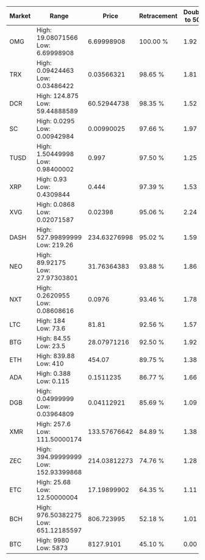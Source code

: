 | Market | Range | Price| Retracement | Doubles to 50% |
| --- | --- | --- | --- | --- |
| OMG | High: 19.08071566<br />Low: 6.69998908 | 6.69998908 | 100.00 % | 1.92 |
| TRX | High: 0.09424463<br />Low: 0.03486422 | 0.03566321 | 98.65 % | 1.81 |
| DCR | High: 124.875<br />Low: 59.44888589 | 60.52944738 | 98.35 % | 1.52 |
| SC | High: 0.0295<br />Low: 0.00942984 | 0.00990025 | 97.66 % | 1.97 |
| TUSD | High: 1.50449998<br />Low: 0.98400002 | 0.997 | 97.50 % | 1.25 |
| XRP | High: 0.93<br />Low: 0.4309844 | 0.444 | 97.39 % | 1.53 |
| XVG | High: 0.0868<br />Low: 0.02071587 | 0.02398 | 95.06 % | 2.24 |
| DASH | High: 527.99899999<br />Low: 219.26 | 234.63276998 | 95.02 % | 1.59 |
| NEO | High: 89.92175<br />Low: 27.97303801 | 31.76364383 | 93.88 % | 1.86 |
| NXT | High: 0.2620955<br />Low: 0.08608616 | 0.0976 | 93.46 % | 1.78 |
| LTC | High: 184<br />Low: 73.6 | 81.81 | 92.56 % | 1.57 |
| BTG | High: 84.55<br />Low: 23.5 | 28.07971216 | 92.50 % | 1.92 |
| ETH | High: 839.88<br />Low: 410 | 454.07 | 89.75 % | 1.38 |
| ADA | High: 0.388<br />Low: 0.115 | 0.1511235 | 86.77 % | 1.66 |
| DGB | High: 0.04999999<br />Low: 0.03964809 | 0.04112921 | 85.69 % | 1.09 |
| XMR | High: 257.6<br />Low: 111.50000174 | 133.57676642 | 84.89 % | 1.38 |
| ZEC | High: 394.99999999<br />Low: 152.93399868 | 214.03812273 | 74.76 % | 1.28 |
| ETC | High: 25.68<br />Low: 12.50000004 | 17.19899902 | 64.35 % | 1.11 |
| BCH | High: 976.50382275<br />Low: 651.12185597 | 806.723995 | 52.18 % | 1.01 |
| BTC | High: 9980<br />Low: 5873 | 8127.9101 | 45.10 % | 0.00 |
